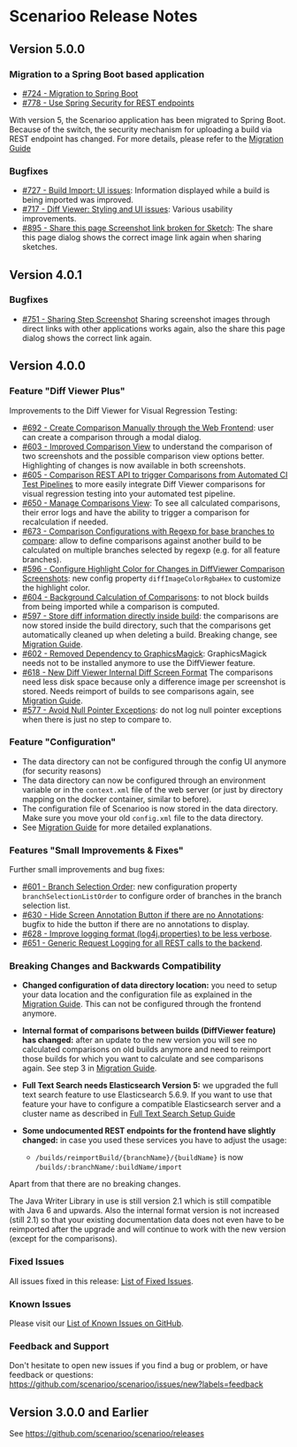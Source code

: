 # Scenarioo Release Notes

## Version 5.0.0

### Migration to a Spring Boot based application

* [#724 - Migration to Spring Boot](https://github.com/scenarioo/scenarioo/issues/724)
* [#778 - Use Spring Security for REST endpoints](https://github.com/scenarioo/scenarioo/issues/788)

With version 5, the Scenarioo application has been migrated to Spring Boot. 
Because of the switch, the security mechanism for uploading a build via REST endpoint has changed.
For more details, please refer to the [Migration Guide](Migration-Guide.md)

### Bugfixes

* [#727 - Build Import: UI issues](https://github.com/scenarioo/scenarioo/issues/727): Information displayed while a build is being imported was improved.
* [#717 - Diff Viewer: Styling and UI issues](https://github.com/scenarioo/scenarioo/issues/717): Various usability improvements. 
* [#895 - Share this page Screenshot link broken for Sketch](https://github.com/scenarioo/scenarioo/issues/895): The share this page dialog shows the correct image link again when sharing sketches.

## Version 4.0.1

### Bugfixes

* [#751 - Sharing Step Screenshot](https://github.com/scenarioo/scenarioo/issues/751) Sharing screenshot images through direct links with other applications works again, also the share this page dialog shows the correct link again.

## Version 4.0.0 

### Feature "Diff Viewer Plus"

Improvements to the Diff Viewer for Visual Regression Testing:

* [#692 - Create Comparison Manually through the Web Frontend](https://github.com/scenarioo/scenarioo/issues/692): user can create a comparison through a modal dialog.
* [#603 - Improved Comparison View](https://github.com/scenarioo/scenarioo/issues/603) to understand the comparison of two screenshots and the possible comparison view options better. Highlighting of changes is now available in both screenshots.
* [#605 - Comparison REST API to trigger Comparisons from Automated CI Test Pipelines](https://github.com/scenarioo/scenarioo/issues/605) to more easily integrate Diff Viewer comparisons for visual regression testing into your automated test pipeline.
* [#650 - Manage Comparisons View](https://github.com/scenarioo/scenarioo/issues/650): To see all calculated comparisons, their error logs and have the ability to trigger a comparison for recalculation if needed.
* [#673 - Comparison Configurations with Regexp for base branches to compare](https://github.com/scenarioo/scenarioo/issues/673): allow to define comparisons against another build to be calculated on multiple branches selected by regexp (e.g. for all feature branches).
* [#596 - Configure Highlight Color for Changes in DiffViewer Comparison Screenshots](https://github.com/scenarioo/scenarioo/issues/596): new config property `diffImageColorRgbaHex` to customize the highlight color.
* [#604 - Background Calculation of Comparisons](https://github.com/scenarioo/scenarioo/issues/604): to not block builds from being imported while a comparison is computed.
* [#597 - Store diff information directly inside build](https://github.com/scenarioo/scenarioo/issues/597): the comparisons are now stored inside the build directory, such that the comparisons get automatically cleaned up when deleting a build. Breaking change, see [Migration Guide](Migration-Guide.md).
* [#602 - Removed Dependency to GraphicsMagick](https://github.com/scenarioo/scenarioo/issues/602): GraphicsMagick needs not to be installed anymore to use the DiffViewer feature.
* [#618 - New Diff Viewer Internal Diff Screen Format](https://github.com/scenarioo/scenarioo/issues/618) The comparisons need less disk space because only a difference image per screenshot is stored. Needs reimport of builds to see comparisons again, see [Migration Guide](Migration-Guide.md).
* [#577 - Avoid Null Pointer Exceptions](https://github.com/scenarioo/scenarioo/issues/577): do not log null pointer exceptions when there is just no step to compare to.

### Feature "Configuration"

* The data directory can not be configured through the config UI anymore (for security reasons)
* The data directory can now be configured through an environment variable or in the `context.xml` file of the web server (or just by directory mapping on the docker container, similar to before).
* The configuration file of Scenarioo is now stored in the data directory. Make sure you move your old `config.xml` file to the data directory.
* See [Migration Guide](Migration-Guide.md) for more detailed explanations.

### Features "Small Improvements & Fixes"

Further small improvements and bug fixes:

* [#601 - Branch Selection Order](https://github.com/scenarioo/scenarioo/issues/601): new configuration property `branchSelectionListOrder` to configure order of branches in the branch selection list. 
* [#630 - Hide Screen Annotation Button if there are no Annotations](https://github.com/scenarioo/scenarioo/issues/630): bugfix to hide the button if there are no annotations to display.
* [#628 - Improve logging format (log4j.properties) to be less verbose](https://github.com/scenarioo/scenarioo/issues/628).
* [#651 - Generic Request Logging for all REST calls to the backend](https://github.com/scenarioo/scenarioo/issues/651).

### Breaking Changes and Backwards Compatibility

* **Changed configuration of data directory location:** you need to setup your data location and the configuration file 
as explained in the [Migration Guide](Migration-Guide.md). This can not be configured through the frontend anymore.

* **Internal format of comparisons between builds (DiffViewer feature) has changed:** after an update to the new version you will see no calculated comparisons on old builds anymore and need to reimport those builds for which you want to calculate and see comparisons again. See step 3 in [Migration Guide](Migration-Guide.md).

* **Full Text Search needs Elasticsearch Version 5:** we upgraded the full text search feature to use Elasticsearch 5.6.9. If you want to use that feature your have to configure a compatible Elasticsearch server and a cluster name as described in [Full Text Search Setup Guide](features/full-text-search/setup.md)

* **Some undocumented REST endpoints for the frontend have slightly changed:** in case you used these services you have to adjust the usage:
    * `/builds/reimportBuild/{branchName}/{buildName}` is now `/builds/:branchName/:buildName/import`

Apart from that there are no breaking changes.

The Java Writer Library in use is still version 2.1 which is still compatible with Java 6 and upwards. 
Also the internal format version is not increased (still 2.1) so that your existing documentation data 
does not even have to be reimported after the upgrade and will continue to work with the new version (except for the comparisons).

### Fixed Issues

All issues fixed in this release: [List of Fixed Issues](https://github.com/scenarioo/scenarioo/milestone/33?closed=1).

### Known Issues

Please visit our [List of Known Issues on GitHub](https://github.com/scenarioo/scenarioo/labels/known-issue).

### Feedback and Support

Don't hesitate to open new issues if you find a bug or problem, or have feedback or questions:
https://github.com/scenarioo/scenarioo/issues/new?labels=feedback

  
## Version 3.0.0 and Earlier 

See https://github.com/scenarioo/scenarioo/releases
  
